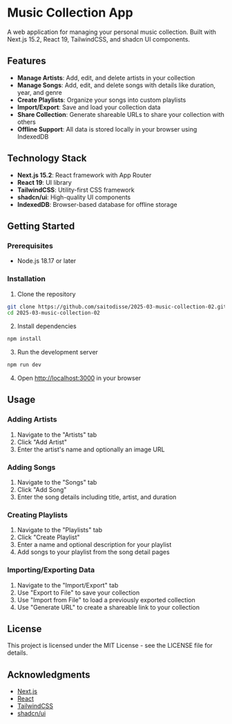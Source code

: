 # Music Collection App

A web application for managing your personal music collection. Built with
Next.js 15.2, React 19, TailwindCSS, and shadcn UI components.

## Features

- **Manage Artists**: Add, edit, and delete artists in your collection
- **Manage Songs**: Add, edit, and delete songs with details like duration,
  year, and genre
- **Create Playlists**: Organize your songs into custom playlists
- **Import/Export**: Save and load your collection data
- **Share Collection**: Generate shareable URLs to share your collection with
  others
- **Offline Support**: All data is stored locally in your browser using
  IndexedDB

## Technology Stack

- **Next.js 15.2**: React framework with App Router
- **React 19**: UI library
- **TailwindCSS**: Utility-first CSS framework
- **shadcn/ui**: High-quality UI components
- **IndexedDB**: Browser-based database for offline storage

## Getting Started

### Prerequisites

- Node.js 18.17 or later

### Installation

1. Clone the repository

```bash
git clone https://github.com/saitodisse/2025-03-music-collection-02.git
cd 2025-03-music-collection-02
```

2. Install dependencies

```bash
npm install
```

3. Run the development server

```bash
npm run dev
```

4. Open [http://localhost:3000](http://localhost:3000) in your browser

## Usage

### Adding Artists

1. Navigate to the "Artists" tab
2. Click "Add Artist"
3. Enter the artist's name and optionally an image URL

### Adding Songs

1. Navigate to the "Songs" tab
2. Click "Add Song"
3. Enter the song details including title, artist, and duration

### Creating Playlists

1. Navigate to the "Playlists" tab
2. Click "Create Playlist"
3. Enter a name and optional description for your playlist
4. Add songs to your playlist from the song detail pages

### Importing/Exporting Data

1. Navigate to the "Import/Export" tab
2. Use "Export to File" to save your collection
3. Use "Import from File" to load a previously exported collection
4. Use "Generate URL" to create a shareable link to your collection

## License

This project is licensed under the MIT License - see the LICENSE file for
details.

## Acknowledgments

- [Next.js](https://nextjs.org/)
- [React](https://reactjs.org/)
- [TailwindCSS](https://tailwindcss.com/)
- [shadcn/ui](https://ui.shadcn.com/)

